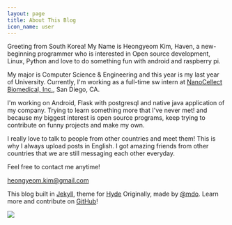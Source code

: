 ```yaml
---
layout: page
title: About This Blog
icon_name: user
---
```


<p class="message">
  Greeting from South Korea! My Name is Heongyeom Kim, Haven, a new-beginning programmer who is interested in Open source development, Linux, Python and love to do something fun with android and raspberry pi.
</p>

My major is Computer Science & Engineering and this year is my last year of University. Currently, I'm working as a full-time sw intern at [NanoCellect Biomedical, Inc.](http://www.nanocellect.com/), San Diego, CA.

I'm working on Android, Flask with postgresql and native java application of my company. Trying to learn something more that I've never met! and because my biggest interest is open source programs, keep trying to contribute on funny projects and make my own.

I really love to talk to people from other countries and meet them! This is why I always upload posts in English. I got amazing friends from other countries that we are still messaging each other everyday.

Feel free to contact me anytime!

[heongyeom.kim@gmail.com](mailto:heongyeom.kim@gmail.com)

This blog built in [Jekyll](http://jekyllrb.com), theme for [Hyde](http://hyde.getpoole.com)
Originally, made by [@mdo](https://twitter.com/mdo).
Learn more and contribute on [GitHub](https://github.com/poole)!

![](https://s01.flagcounter.com/count2/eS2u/bg_FFFFFF/txt_000000/border_CCCCCC/columns_2/maxflags_10/viewers_0/labels_0/pageviews_0/flags_0/percent_0/)
